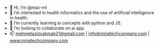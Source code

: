 - 👋 Hi, I’m @mac-ml
- 👀 I’m interested in health informatics and the use of artificial intelligence in health.
- 🌱 I’m currently learning ai concepts with python and JS.
- 💞️ I’m looking to collaborate on ai app.
- 📫 mehmetazizcakmak21@gmail.com | info@miraitechcompany.com | www.miraitechcompany.com

<!---
mac-ml/mac-ml is a ✨ special ✨ repository because its `README.md` (this file) appears on your GitHub profile.
You can click the Preview link to take a look at your changes.
--->
